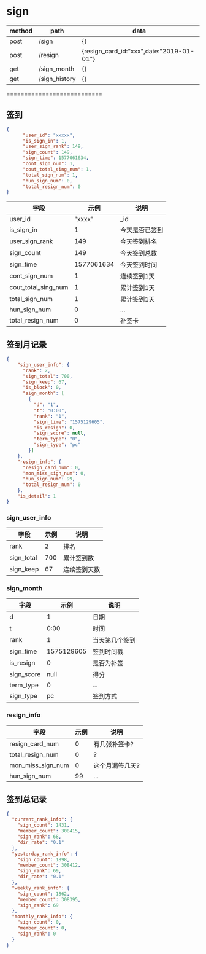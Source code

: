 # sign

|method|path|data|
|---|---|----
|post|/sign|{}
|post|/resign|{resign_card_id:"xxx",date:"2019-01-01"}
|get|/sign_month|{}
|get|/sign_history|{}
 
===========================

## 签到

```json
{
      "user_id": "xxxxx",
      "is_sign_in": 1,
      "user_sign_rank": 149,
      "sign_count": 149,
      "sign_time": 1577061634,
      "cont_sign_num": 1, 
      "cout_total_sing_num": 1,
      "total_sign_num": 1,  
      "hun_sign_num": 0,
      "total_resign_num": 0  
}

```

|字段|示例|说明|
|---|---|---
|user_id| "xxxx"| _id
|is_sign_in| 1|今天是否已签到
|user_sign_rank| 149|今天签到排名
|sign_count| 149|今天签到总数
|sign_time| 1577061634|今天签到时间
|cont_sign_num| 1|连续签到1天
|cout_total_sing_num| 1|累计签到1天
|total_sign_num| 1|累计签到1天
|hun_sign_num| 0|...
|total_resign_num| 0|补签卡

## 签到月记录

```json
{
    "sign_user_info": {
      "rank": 2,
      "sign_total": 700,
      "sign_keep": 67,
      "is_block": 0,
      "sign_month": [
        {
          "d": "1",
          "t": "0:00",
          "rank": "1",
          "sign_time": "1575129605",
          "is_resign": 0,
          "sign_score": null,
          "term_type": "0",
          "sign_type": "pc"
        }]
    },
    "resign_info": {
      "resign_card_num": 0,
      "mon_miss_sign_num": 0,
      "hun_sign_num": 99,
      "total_resign_num": 0
    },
    "is_detail": 1
}

```

### sign_user_info

|字段|示例|说明|
|---|---|---
rank| 2|排名
sign_total| 700|累计签到数
sign_keep| 67|连续签到天数


### sign_month

|字段|示例|说明|
|---|---|---
d| 1| 日期
t| 0:00|时间
rank| 1|当天第几个签到
sign_time| 1575129605|签到时间戳
is_resign| 0|是否为补签
sign_score| null|得分
term_type| 0|...
sign_type| pc|签到方式

### resign_info

|字段|示例|说明|
|---|---|---
resign_card_num| 0|有几张补签卡?
total_resign_num| 0|?
mon_miss_sign_num| 0|这个月漏签几天?
hun_sign_num| 99|...


## 签到总记录

```json
{
  "current_rank_info": {
    "sign_count": 1431,
    "member_count": 308415,
    "sign_rank": 68,
    "dir_rate": "0.1"
  },
  "yesterday_rank_info": {
    "sign_count": 1898,
    "member_count": 308412,
    "sign_rank": 69,
    "dir_rate": "0.1"
  },
  "weekly_rank_info": {
    "sign_count": 1862,
    "member_count": 308395,
    "sign_rank": 69
  },
  "monthly_rank_info": {
    "sign_count": 0,
    "member_count": 0,
    "sign_rank": 0
  }
}
```
